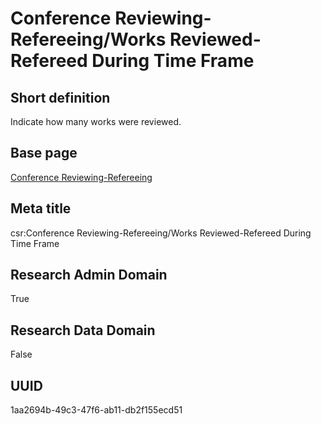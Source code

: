# Conference Reviewing-Refereeing/Works Reviewed-Refereed During Time Frame
## Short definition
Indicate how many works were reviewed.
## Base page
[Conference Reviewing-Refereeing](https://github.com/EuroCRIS/CASRAI-Dictionairies/blob/main/Objects/Conference%20Reviewing-Refereeing.md)
## Meta title
csr:Conference Reviewing-Refereeing/Works Reviewed-Refereed During Time Frame
## Research Admin Domain
True
## Research Data Domain
False
## UUID
1aa2694b-49c3-47f6-ab11-db2f155ecd51
